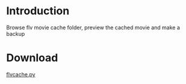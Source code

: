 # Introduction #
Browse flv movie cache folder, preview the cached movie and make a backup

# Download #
[flvcache.py](http://quickanddirty.googlecode.com/files/flvcache.py)